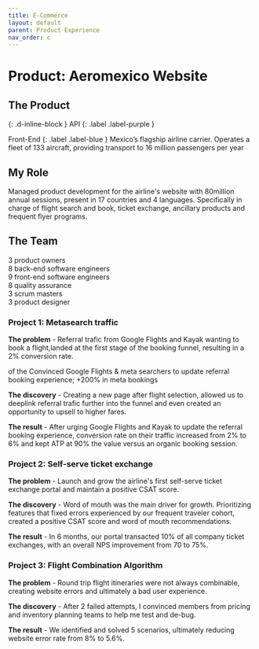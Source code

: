 ```yaml
---
title: E-Commerce
layout: default
parent: Product Experience
nav_order: c
---
```


# Product: Aeromexico Website

## The Product
{: .d-inline-block }
API
{: .label .label-purple }

Front-End
{: .label .label-blue }
Mexico’s flagship airline carrier. Operates a fleet of 133 aircraft, providing transport to 16 million passengers per year

## My Role
Managed product development for the airline's website with 80million annual sessions, present in 17 countries and 4 languages. Specifically in charge of flight search and book, ticket exchange, ancillary products and frequent flyer programs.

## The Team
3 product owners <br>
8 back-end software engineers <br>
9 front-end software engineers <br>
8 quality assurance <br>
3 scrum masters <br>
3 product designer

### Project 1: Metasearch traffic
<div class="code-example" markdown="1">

<strong>The problem</strong> - Referral trafic from Google Flights and Kayak wanting to book a flight,landed at the first stage of the booking funnel, resulting in a 2% conversion rate.

of the Convinced Google Flights & meta searchers to update referral booking experience; +200% in meta bookings

<strong> The discovery</strong> - Creating a new page after flight selection, allowed us to deeplink referral trafic further into the funnel and even created an opportunity to upsell to higher fares.

<strong> The result</strong> - After urging Google Flights and Kayak to update the referral booking experience, conversion rate on their traffic increased from 2% to 6% and kept ATP at 90% the value versus an organic booking session.

</div>

### Project 2: Self-serve ticket exchange
<div class="code-example" markdown="1">

<strong>The problem</strong> - Launch and grow the airline's first self-serve ticket exchange portal and maintain a positive CSAT score. 

<strong> The discovery</strong> - Word of mouth was the main driver for growth. Prioritizing features that fixed errors experienced by our frequent traveler cohort, created a positive CSAT score and word of mouth recommendations. 

<strong> The result</strong> - In 6 months, our portal transacted 10% of all company ticket exchanges, with an overall NPS improvement from 70 to 75%.

</div>

### Project 3: Flight Combination Algorithm
<div class="code-example" markdown="1">

<strong>The problem</strong> - Round trip flight itineraries were not always combinable, creating website errors and ultimately a bad user experience.

<strong> The discovery</strong> - After 2 failed attempts, I convinced members from pricing and inventory planning teams to help me test and de-bug.

<strong> The result</strong> - We identified and solved 5 scenarios, ultimately reducing website error rate from 8% to 5.6%.

</div>